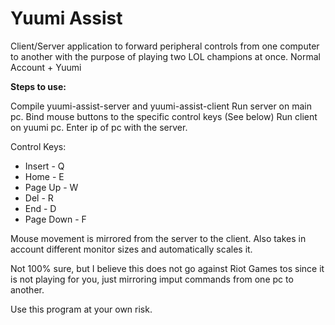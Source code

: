 # Yuumi Assist

Client/Server application to forward peripheral controls from one computer to another with the purpose of playing two LOL champions at once. Normal Account + Yuumi


**Steps to use:**

Compile yuumi-assist-server and yuumi-assist-client
Run server on main pc. Bind mouse buttons to the specific control keys (See below)
Run client on yuumi pc. Enter ip of pc with the server.

Control Keys:

- Insert - Q
- Home - E
- Page Up - W
- Del - R
- End - D
- Page Down - F

Mouse movement is mirrored from the server to the client. Also takes in account different monitor sizes and automatically scales it.


Not 100% sure, but I believe this does not go against Riot Games tos since it is not playing for you, just mirroring imput commands from one pc to another.

Use this program at your own risk. 
